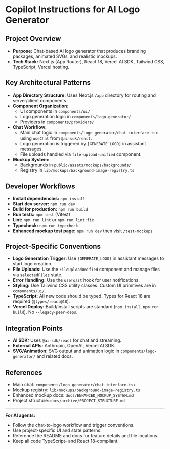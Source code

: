 # Copilot Instructions for AI Logo Generator

## Project Overview

- **Purpose:** Chat-based AI logo generator that produces branding packages, animated SVGs, and realistic mockups.
- **Tech Stack:** Next.js (App Router), React 18, Vercel AI SDK, Tailwind CSS, TypeScript, Vercel hosting.

## Key Architectural Patterns

- **App Directory Structure:** Uses Next.js `/app` directory for routing and server/client components.
- **Component Organization:**
  - UI components in `components/ui/`
  - Logo generation logic in `components/logo-generator/`
  - Providers in `components/providers/`
- **Chat Workflow:**
  - Main chat logic in `components/logo-generator/chat-interface.tsx` using `useChat` from `@ai-sdk/react`.
  - Logo generation is triggered by `[GENERATE_LOGO]` in assistant messages.
  - File uploads handled via `file-upload-unified` component.
- **Mockup System:**
  - Backgrounds in `public/assets/mockups/backgrounds/`
  - Registry in `lib/mockups/background-image-registry.ts`

## Developer Workflows

- **Install dependencies:** `npm install`
- **Start dev server:** `npm run dev`
- **Build for production:** `npm run build`
- **Run tests:** `npm test` (Vitest)
- **Lint:** `npm run lint` or `npm run lint:fix`
- **Typecheck:** `npm run typecheck`
- **Enhanced mockup test page:** `npm run dev` then visit `/test-mockups`

## Project-Specific Conventions

- **Logo Generation Trigger:** Use `[GENERATE_LOGO]` in assistant messages to start logo creation.
- **File Uploads:** Use the `FileUploadUnified` component and manage files via `selectedFiles` state.
- **Error Handling:** Use the `useToast` hook for user notifications.
- **Styling:** Use Tailwind CSS utility classes. Custom UI primitives are in `components/ui/`.
- **TypeScript:** All new code should be typed. Types for React 18 are required (`@types/react@18`).
- **Vercel Deploy:** Build/install scripts are standard (`npm install`, `npm run build`). No `--legacy-peer-deps`.

## Integration Points

- **AI SDK:** Uses `@ai-sdk/react` for chat and streaming.
- **External APIs:** Anthropic, OpenAI, Vercel AI SDK.
- **SVG/Animation:** SVG output and animation logic in `components/logo-generator/` and related docs.

## References

- Main chat: `components/logo-generator/chat-interface.tsx`
- Mockup registry: `lib/mockups/background-image-registry.ts`
- Enhanced mockup docs: `docs/ENHANCED_MOCKUP_SYSTEM.md`
- Project structure: `docs/archive/PROJECT_STRUCTURE.md`

---

**For AI agents:**

- Follow the chat-to-logo workflow and trigger conventions.
- Use project-specific UI and state patterns.
- Reference the README and docs for feature details and file locations.
- Keep all code TypeScript- and React 18-compliant.
